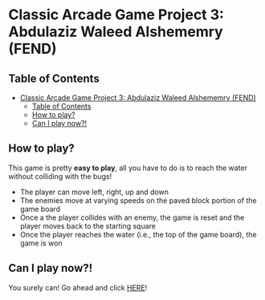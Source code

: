 # Classic Arcade Game Project 3: Abdulaziz Waleed Alshememry (FEND)

## Table of Contents

- [Classic Arcade Game Project 3: Abdulaziz Waleed Alshememry (FEND)](#mClassic-Arcade-Game-FEND-Project3)
  - [Table of Contents](#table-of-contents)
  - [How to play?](#how-to-play)
  - [Can I play now?!](#can-i-play-now)

## How to play?

This game is pretty **easy to play**, all you have to do is to reach the water without colliding with the bugs!
- The player can move left, right, up and down
- The enemies move at varying speeds on the paved block portion of the game board
- Once a the player collides with an enemy, the game is reset and the player moves back to the starting square
- Once the player reaches the water (i.e., the top of the game board), the game is won

## Can I play now?!

You surely can!
Go ahead and click [HERE](https://abdulaziz-it.github.io/Classic-Arcade-Game-FEND-Project3/)!
